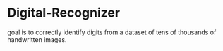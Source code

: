 # Digital-Recognizer
goal is to correctly identify digits from a dataset of tens of thousands of handwritten images.
